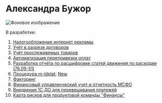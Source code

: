 # Александра Бужор

![Фоновое изображение](https://github.com/user-attachments/assets/b0c9683c-597d-464c-b2e5-2ab78dc8bda2)

В разработке:
1. [Налогообложение интернет рекламы](https://github.com/financial-forensics/Media-Tax/blob/main/README.md)
2. [Учёт в разрезе договоров](https://github.com/financial-forensics/Contracts/blob/main/README.md)
3. [Учёт прослеживемых товаров](https://github.com/financial-forensics/RNPT/blob/main/README.md)
4. [Автоматизация перепривязки оплат](https://github.com/financial-forensics/Paiments/blob/main/README.md)
5. [Разработка отчёта по расшифровке статей движения по расходам (76.09-51)](https://utrack.etm.corp/issue/Buh-90)
6. [Процедура m-ldplat](https://github.com/financial-forensics/m-ldplat/blob/main/m-ldplat.svg); [New](https://github.com/financial-forensics/m-ldplat/blob/main/m-ldplat_new.svg)
7. [Факторинг](https://github.com/financial-forensics/Factoring/blob/main/README.md)
8. [Финансовый управленческий учет и отчетность МСФО](https://financial-forensics-al.github.io/FinTech/)
9. [Внедрение 1С ДО для перевешивания платежей]()
10. [Карта рисков для продуктовой команды "Финансы"]()
